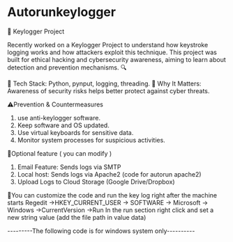 # Autorunkeylogger

🚀 Keylogger Project 

Recently worked on a Keylogger Project to understand how keystroke logging works and how attackers exploit this technique. This project was built for ethical hacking and cybersecurity awareness, aiming to learn about detection and prevention mechanisms. 🔍

🔹 Tech Stack: Python, pynput, logging, threading.
🔹 Why It Matters: Awareness of security risks helps better protect against cyber threats.

⚠️Prevention & Countermeasures
1. use anti-keylogger software.
2. Keep software and OS updated.
3. Use virtual keyboards for sensitive data.
4. Monitor system processes for suspicious activities.

🔹Optional feature ( you can modify )
1. Email Feature: Sends logs via SMTP
2. Local host: Sends logs via Apache2 (code for autorun apache2)
3. Upload Logs to Cloud Storage (Google Drive/Dropbox)


🔹You can customize the code and run the key log right after the machine starts
Regedit ->HKEY_CURRENT_USER -> SOFTWARE -> Microsoft -> Windows ->CurrentVersion ->Run
In the run section right click and set a new string value (add the file path in value data)

---------The following code is for windows system only----------
